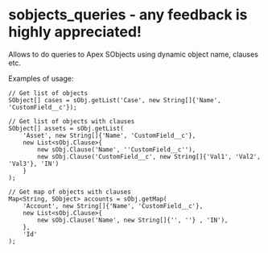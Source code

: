 # sobjects_queries - any feedback is highly appreciated!
Allows to do queries to Apex SObjects using dynamic object name, clauses etc.

Examples of usage:

```
// Get list of objects
SObject[] cases = sObj.getList('Case', new String[]{'Name', 'CustomField__c'});
```

```
// Get list of objects with clauses
SObject[] assets = sObj.getList(
    'Asset', new String[]{'Name', 'CustomField__c'},
    new List<sObj.Clause>{
        new sObj.Clause('Name', ''CustomField__c''),
        new sObj.Clause('CustomField__c', new String[]{'Val1', 'Val2', 'Val3'}, 'IN')
    }
);
```

```
// Get map of objects with clauses
Map<String, SObject> accounts = sObj.getMap(
    'Account', new String[]{'Name', 'CustomField__c'},
    new List<sObj.Clause>{
        new sObj.Clause('Name', new String[]{'', ''} , 'IN'),
    },
    'Id'
);
```
